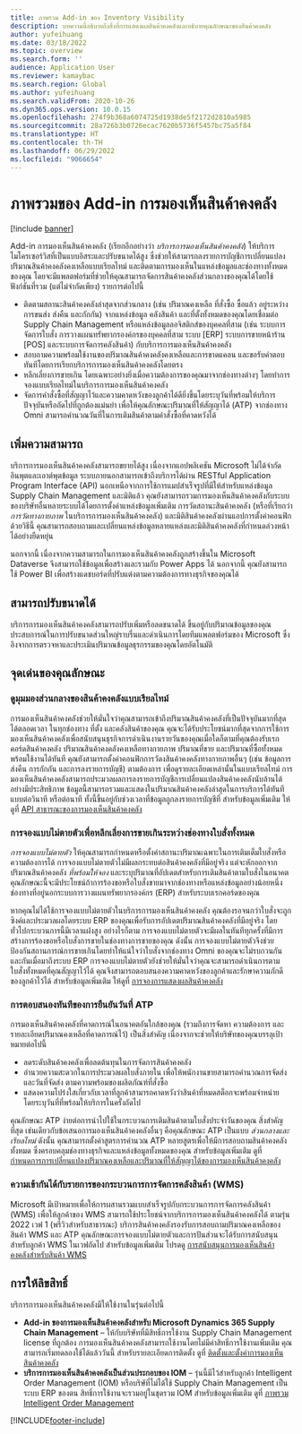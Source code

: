```yaml
---
title: ภาพรวม Add-in ของ Inventory Visibility
description: บทความนี้อธิบายถึงสิ่งที่การแสดงผลสินค้าคงคลังและอธิบายคุณลักษณะของสินค้าคงคลัง
author: yufeihuang
ms.date: 03/18/2022
ms.topic: overview
ms.search.form: ''
audience: Application User
ms.reviewer: kamaybac
ms.search.region: Global
ms.author: yufeihuang
ms.search.validFrom: 2020-10-26
ms.dyn365.ops.version: 10.0.15
ms.openlocfilehash: 274f9b368a6074725d1938de5f2172d2810a5985
ms.sourcegitcommit: 28a726b3b0726ecac7620b5736f5457bc75a5f84
ms.translationtype: HT
ms.contentlocale: th-TH
ms.lasthandoff: 06/29/2022
ms.locfileid: "9066654"
---
```

# <a name="inventory-visibility-add-in-overview"></a>ภาพรวมของ Add-in การมองเห็นสินค้าคงคลัง

[!include [banner](../includes/banner.md)]

Add-in การมองเห็นสินค้าคงคลัง (เรียกอีกอย่างว่า *บริการการมองเห็นสินค้าคงคลัง*) ให้บริการไมโครเซอร์วิสที่เป็นแบบอิสระและปรับขนาดได้สูง ซึ่งช่วยให้สามารถลงรายการบัญชีการเปลี่ยนแปลงปริมาณสินค้าคงคลังคงเหลือแบบเรียลไทม์ และติดตามการมองเห็นในแหล่งข้อมูลและช่องทางทั้งหมดของคุณ โดยจะมีแพลตฟอร์มที่ช่วยให้คุณสามารถจัดการสินค้าคงคลังส่วนกลางของคุณได้โดยใช้ฟังก์ชันที่รวม (แต่ไม่จํากัดเพียง) รายการต่อไปนี้

- ติดตามสถานะสินค้าคงคลังล่าสุดจากส่วนกลาง (เช่น ปริมาณคงเหลือ ที่สั่งซื้อ ซื้อแล้ว อยู่ระหว่างการขนส่ง ส่งคืน และกักกัน) จากแหล่งข้อมูล คลังสินค้า และที่ตั้งทั้งหมดของคุณโดยเชื่อมต่อ Supply Chain Management หรือแหล่งข้อมูลลอจิสติกส์ของบุคคลที่สาม (เช่น ระบบการจัดการใบสั่ง การวางแผนทรัพยากรองค์กรของบุคคลที่สาม ระบบ \[ERP\] ระบบการขายหน้าร้าน \[POS\] และระบบการจัดการคลังสินค้า) กับบริการการมองเห็นสินค้าคงคลัง
- สอบถามความพร้อมใช้งานของปริมาณสินค้าคงคลังคงเหลือและการขาดแคลน และขอรับคำตอบทันทีโดยการเรียกบริการการมองเห็นสินค้าคงคลังโดยตรง
- หลีกเลี่ยงการขายเกิน โดยเฉพาะอย่างยิ่งเมื่อความต้องการของคุณมาจากช่องทางต่างๆ โดยทำการจองแบบเรียลไทม์ในบริการการมองเห็นสินค้าคงคลัง
- จัดการคำสั่งซื้อที่สัญญาไว้และความคาดหวังของลูกค้าได้ดียิ่งขึ้นโดยระบุวันที่พร้อมให้บริการปัจจุบันหรือถัดไปที่ถูกต้องแม่นยำ เพื่อให้คุณลักษณะปริมาณที่ให้สัญญาได้ (ATP) จากช่องทาง Omni สามารถคำนวณวันที่ในการเติมสินค้าตามคำสั่งซื้อที่คาดหวังได้

## <a name="extensibility"></a>เพิ่มความสามารถ

บริการการมองเห็นสินค้าคงคลังสามารถขยายได้สูง เนื่องจากแอปพลิเคชัน Microsoft ไม่ได้จำกัดอินพุตและเอาต์พุตข้อมูล ระบบภายนอกสามารถเข้าถึงบริการได้ผ่าน RESTful Application Program Interface (API) นอกเหนือจากการใช้การแมปสำเร็จรูปที่มีให้สำหรับแหล่งข้อมูล Supply Chain Management และมิติแล้ว คุณยังสามารถรวมการมองเห็นสินค้าคงคลังกับระบบของบริษัทอื่นหลายระบบได้โดยการตั้งค่าแหล่งข้อมูลเพิ่มเติม การวัดสถานะสินค้าคงคลัง (หรือที่เรียกว่า *การวัดทางกายภาพ* ในบริการการมองเห็นสินค้าคงคลัง) และมิติสินค้าคงคลังผ่านแอปการตั้งค่าคอนฟิก ด้วยวิธีนี้ คุณสามารถสอบถามและเปลี่ยนแหล่งข้อมูลหลายแหล่งและมิติสินค้าคงคลังที่กําหนดล่วงหน้าได้อย่างยืดหยุ่น

นอกจากนี้ เนื่องจากความสามารถในการมองเห็นสินค้าคงคลังถูกสร้างขึ้นใน Microsoft Dataverse จึงสามารถใช้ข้อมูลเพื่อสร้างและรวมกับ Power Apps ได้ นอกจากนี้ คุณยังสามารถใช้ Power BI เพื่อสร้างแดชบอร์ดที่ปรับแต่งตามความต้องการทางธุรกิจของคุณได้

## <a name="scalability"></a>สามารถปรับขนาดได้

บริการการมองเห็นสินค้าคงคลังสามารถปรับเพิ่มหรือลดขนาดได้ ขึ้นอยู่กับปริมาณข้อมูลของคุณ ประสบการณ์ในการปรับขนาดส่วนใหญ่ราบรื่นและดำเนินการโดยทีมแพลตฟอร์มของ Microsoft ซึ่งอิงจากการตรวจหาและประเมินปริมาณข้อมูลธุรกรรมของคุณโดยอัตโนมัติ

## <a name="feature-highlights"></a>จุดเด่นของคุณลักษณะ

### <a name="get-a-global-view-of-real-time-inventory"></a>ดูมุมมองส่วนกลางของสินค้าคงคลังแบบเรียลไทม์

การมองเห็นสินค้าคงคลังช่วยให้มั่นใจว่าคุณสามารถเข้าถึงปริมาณสินค้าคงคลังที่เป็นปัจจุบันมากที่สุดได้ตลอดเวลา ในทุกช่องทาง ที่ตั้ง และคลังสินค้าของคุณ คุณจะได้รับประโยชน์มากที่สุดจากการใช้การมองเห็นสินค้าคงคลังเพื่อสนับสนุนธุรกิจการดำเนินงานรายวันของคุณเมื่อใดก็ตามที่คุณต้องรับเรกคอร์ดสินค้าคงคลัง ปริมาณสินค้าคงคลังคงเหลือทางกายภาพ ปริมาณที่ขาย และปริมาณที่ซื้อทั้งหมดพร้อมใช้งานได้ทันที คุณยังสามารถตั้งค่าคอนฟิกการวัดงสินค้าคงคลังทางกายภาพอื่นๆ (เช่น ข้อมูลการส่งคืน การกักกัน และการลงรายการบัญชี) ตามต้องการ เพื่อดูรายละเอียดเหล่านั้นในแบบเรียลไทม์ การมองเห็นสินค้าคงคลังสามารถประมวลผลการลงรายการบัญชีการเปลี่ยนแปลงสินค้าคงคลังนับล้านได้อย่างมีประสิทธิภาพ ข้อมูลนี้สามารถรวมและแสดงในปริมาณสินค้าคงคลังล่าสุดในการบริการได้ทันที แบบต่อวินาที หรือต่อนาที ทั้งนี้ขึ้นอยู่กับช่วงเวลาที่ข้อมูลถูกลงรายการบัญชีที่ สำหรับข้อมูลเพิ่มเติม ให้ดูที่ [API สาธารณะของการมองเห็นสินค้าคงคลัง](inventory-visibility-api.md)

### <a name="soft-reservation-to-avoid-overselling-across-all-order-channels"></a>การจองแบบไม่ตายตัวเพื่อหลีกเลี่ยงการขายเกินระหว่างช่องทางใบสั่งทั้งหมด

*การจองแบบไม่ตายตัว* ให้คุณสามารถกําหนดหรือตั้งค่าสถานะปริมาณเฉพาะในการเติมเต็มใบสั่งหรือความต้องการได้ การจองแบบไม่ตายตัวไม่มีผลกระทบต่อสินค้าคงคลังที่มีอยู่จริง แต่จะหักออกจากปริมาณสินค้าคงคลัง *ที่พร้อมให้จอง* และระบุปริมาณที่อัปเดตสำหรับการเติมสินค้าตามใบสั่งในอนาคต คุณลักษณะนี้จะมีประโยชน์ถ้าการร้องขอหรือใบสั่งขายมาจากช่องทางหรือแหล่งข้อมูลอย่างน้อยหนึ่งช่องทางที่อยู่นอกระบบการวางแผนทรัพยากรองค์กร (ERP) สำหรับระบบเรกคอร์ดของคุณ

หากคุณไม่ได้ใช้การจองแบบไม่ตายตัวในบริการการมองเห็นสินค้าคงคลัง คุณต้องรอจนกว่าใบสั่งจะถูกซิงค์และประมวลผลโดยระบบ ERP ของคุณเพื่อรับการอัปเดตปริมาณสินค้าคงคลังที่มีอยู่จริง โดยทั่วไปกระบวนการนี้มีเวลาแฝงสูง อย่างไรก็ตาม การจองแบบไม่ตายตัวจะมีผลในทันทีทุกครั้งที่มีการสร้างการร้องขอหรือใบสั่งการขายในช่องทางการขายของคุณ ดังนั้น การจองแบบไม่ตายตัวจึงช่วยป้องกันสถานการณ์การขายเกินโดยทำให้แน่ใจว่าใบสั่งจากช่องทาง Omni ของคุณจะไม่รบกวนกันและกันเมื่อมาถึงระบบ ERP การจองแบบไม่ตายตัวยังช่วยให้มั่นใจว่าคุณจะสามารถดำเนินการตามใบสั่งทั้งหมดที่คุณสัญญาไว้ได้ คุณจึงสามารถตอบสนองความคาดหวังของลูกค้าและรักษาความภักดีของลูกค้าไว้ได้ สำหรับข้อมูลเพิ่มเติม ให้ดูที่ [การจองการแสดงผลสินค้าคงคลัง](inventory-visibility-reservations.md)

### <a name="immediate-response-of-atp-dates-confirmation"></a>การตอบสนองทันทีของการยืนยันวันที่ ATP

การมองเห็นสินค้าคงคลังที่คาดการณ์ในอนาคตอันใกล้ของคุณ (รวมถึงการจัดหา ความต้องการ และรายละเอียดปริมาณคงเหลือที่คาดการณ์ไว้) เป็นสิ่งสำคัญ เนื่องจากจะช่วยให้บริษัทของคุณบรรลุเป้าหมายต่อไปนี้

- ลดระดับสินค้าคงคลังเพื่อลดต้นทุนในการจัดการสินค้าคงคลัง
- อำนวยความสะดวกในการประมวลผลใบสั่งภายใน เพื่อให้พนักงานขายสามารถคำนวณการจัดส่งและวันที่จัดส่ง ตามความพร้อมของผลิตภัณฑ์ที่สั่งซื้อ
- แสดงความโปร่งใสเกี่ยวกับเวลาที่ลูกค้าสามารถคาดหวังว่าสินค้าที่หมดสต็อกจะพร้อมจำหน่าย โดยระบุวันที่ที่พร้อมให้บริการในครั้งถัดไป

คุณลักษณะ ATP ง่ายต่อการนำไปใช้ในกระบวนการเติมสินค้าตามใบสั่งประจำวันของคุณ สิ่งสําคัญที่สุด เช่นเดียวกับข้อเสนอการมองเห็นสินค้าคงคลังอื่นๆ คือคุณลักษณะ ATP เป็นแบบ *ส่วนกลางและเรียลไทม์* ดังนั้น คุณสามารถตั้งค่าสูตรการคำนวณ ATP หลายสูตรเพื่อให้มีการสอบถามสินค้าคงคลังทั้งหมด ซึ่งครอบคลุมช่องทางธุรกิจและแหล่งข้อมูลทั้งหมดของคุณ สำหรับข้อมูลเพิ่มเติม ดูที่ [กำหนดการการเปลี่ยนแปลงปริมาณคงเหลือและปริมาณที่ให้สัญญาได้ของการมองเห็นสินค้าคงคลัง](inventory-visibility-available-to-promise.md)

### <a name="compatibility-with-warehouse-management-processes-wms-items"></a>ความเข้ากันได้กับรายการของกระบวนการการจัดการคลังสินค้า (WMS)

Microsoft มีเป้าหมายเพื่อให้การผสานรวมแบบสำเร็จรูปกับกระบวนการการจัดการคลังสินค้า (WMS) เพื่อให้ลูกค้าของ WMS สามารถใช้ประโยชน์จากบริการการมองเห็นสินค้าคงคลังได้ ตามรุ่น 2022 เวฟ 1 (พรีวิวสำหรับสาธารณะ) บริการสินค้าคงคลังรองรับการสอบถามปริมาณคงเหลือของสินค้า WMS และ ATP คุณลักษณะการจองแบบไม่ตายตัวและการปันส่วนจะได้รับการสนับสนุนสำหรับลูกค้า WMS ในเวฟถัดไป สำหรับข้อมูลเพิ่มเติม โปรดดู [การสนับสนุนการมองเห็นสินค้าคงคลังสำหรับสินค้า WMS](inventory-visibility-whs-support.md)

## <a name="licensing"></a>การให้ลิขสิทธิ์

บริการการมองเห็นสินค้าคงคลังมีให้ใช้งานในรุ่นต่อไปนี้

- **Add-in ของการมองเห็นสินค้าคงคลังสำหรับ Microsoft Dynamics 365 Supply Chain Management** – ให้กับบริษัทที่มีสิทธิ์การใช้งาน Supply Chain Management license ที่ถูกต้อง การมองเห็นสินค้าคงคลังสามารถใช้งานโดยไม่มีค่าสิทธิ์การใช้งานเพิ่มเติม คุณสามารถเริ่มทดลองใช้ได้แล้ววันนี้ สำหรับรายละเอียดการติดตั้ง ดูที่ [ติดตั้งและตั้งค่าการมองเห็นสินค้าคงคลัง](inventory-visibility-setup.md)
- **บริการการมองเห็นสินค้าคงคลังเป็นส่วนประกอบของ IOM** – รุ่นนี้มีไว้สำหรับลูกค้า Intelligent Order Management (IOM) หรือบริษัที่ไม่ได้ใช้ Supply Chain Management เป็นระบบ ERP ของตน สิทธิ์การใช้งานจะรวมอยู่ในชุดรวม IOM สำหรับข้อมูลเพิ่มเติม ดูที่ [ภาพรวม Intelligent Order Management](/dynamics365/intelligent-order-management/overview)

[!INCLUDE[footer-include](../../includes/footer-banner.md)]
